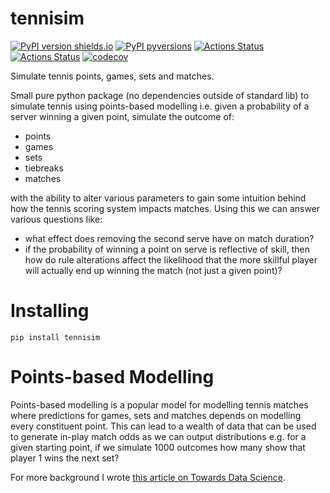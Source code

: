 # tennisim

[![PyPI version shields.io](https://img.shields.io/pypi/v/tennisim.svg)](https://pypi.org/project/tennisim/)
[![PyPI pyversions](https://img.shields.io/pypi/pyversions/tennisim.svg)](https://pypi.python.org/pypi/tennisim/)
[![Actions Status](https://github.com/mjam03/tennisim/workflows/Tests/badge.svg)](https://github.com/mjam03/tennisim/actions)
[![Actions Status](https://github.com/mjam03/tennisim/workflows/Release/badge.svg)](https://github.com/mjam03/tennisim/actions)
[![codecov](https://codecov.io/gh/mjam03/tennisim/branch/main/graph/badge.svg?token=948J8ECAQT)](https://codecov.io/gh/mjam03/tennisim)

Simulate tennis points, games, sets and matches.

Small pure python package (no dependencies outside of standard lib) to simulate tennis using points-based modelling i.e. given a probability of a server winning a given point, simulate the outcome of:
 - points
 - games
 - sets
 - tiebreaks
 - matches

with the ability to alter various parameters to gain some intuition behind how the tennis scoring system impacts matches. Using this we can answer various questions like:
 - what effect does removing the second serve have on match duration?
 - if the probability of winning a point on serve is reflective of skill, then how do rule alterations affect the likelihood that the more skillful player will actually end up winning the match (not just a given point)?

# Installing

`pip install tennisim`

# Points-based Modelling

Points-based modelling is a popular model for modelling tennis matches where predictions for games, sets and matches depends on modelling every constituent point. This can lead to a wealth of data that can be used to generate in-play match odds as we can output distributions e.g. for a given starting point, if we simulate 1000 outcomes how many show that player 1 wins the next set?

For more background I wrote [this article on Towards Data Science](https://towardsdatascience.com/building-a-tennis-match-simulator-in-python-3add9af6bebe).